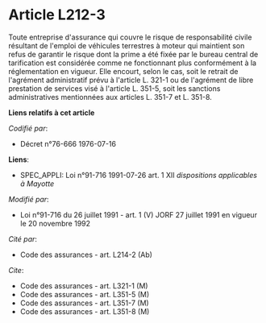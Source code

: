 # Article L212-3

Toute entreprise d'assurance qui couvre le risque de responsabilité civile résultant de l'emploi de véhicules terrestres à
moteur qui maintient son refus de garantir le risque dont la prime a été fixée par le bureau central de tarification est
considérée comme ne fonctionnant plus conformément à la réglementation en vigueur. Elle encourt, selon le cas, soit le
retrait de l'agrément administratif prévu à l'article L. 321-1 ou de l'agrément de libre prestation de services visé à
l'article L. 351-5, soit les sanctions administratives mentionnées aux articles L. 351-7 et L. 351-8.

**Liens relatifs à cet article**

_Codifié par_:

  - Décret n°76-666 1976-07-16

**Liens**:

  - SPEC_APPLI: Loi n°91-716 1991-07-26 art. 1 XII *dispositions applicables à Mayotte*

_Modifié par_:

  - Loi n°91-716 du 26 juillet 1991 - art. 1 (V) JORF 27 juillet 1991 en vigueur le 20 novembre 1992

_Cité par_:

  - Code des assurances - art. L214-2 (Ab)

_Cite_:

  - Code des assurances - art. L321-1 (M)
  - Code des assurances - art. L351-5 (M)
  - Code des assurances - art. L351-7 (M)
  - Code des assurances - art. L351-8 (M)
